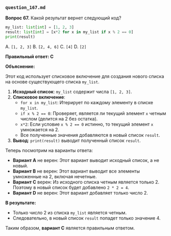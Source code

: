 ### `question_167.md`

**Вопрос 67.** Какой результат вернет следующий код?

```python
my_list: list[int] = [1, 2, 3]
result: list[int] = [x*2 for x in my_list if x % 2 == 0]
print(result)
```

A. `[1, 2, 3]`
B. `[2, 4, 6]`
C. `[4]`
D. `[2]`

**Правильный ответ: C**

**Объяснение:**

Этот код использует списковое включение для создания нового списка на основе существующего списка `my_list`.

1. **Исходный список**: `my_list` содержит числа `[1, 2, 3]`.
2. **Списковое включение**:
    - `for x in my_list`: Итерирует по каждому элементу в списке `my_list`.
    - `if x % 2 == 0`: Проверяет, является ли текущий элемент `x` четным числом (делится на 2 без остатка).
    - `x*2`: Если условие `x % 2 == 0` истинно, то текущий элемент `x` умножается на 2.
    - Все полученные значения добавляются в новый список `result`.
3. **Вывод**: `print(result)` выводит полученный список `result`.

Теперь посмотрим на варианты ответа:

*   **Вариант A** не верен: Этот вариант выводит исходный список, а не новый.
*   **Вариант B** не верен: Этот вариант выводит все элементы умноженные на 2, включая нечетные.
*  **Вариант C** верен: Из исходного списка четным является только 2. Поэтому в новый список будет добавлено `2 * 2 = 4`.
*   **Вариант D** не верен: Этот вариант добавляет только число 2.

**В результате:**
*   Только число 2 из списка `my_list` является четным.
*   Следовательно, в новый список `result` попадет только значение 4.

Таким образом, **вариант C** является правильным ответом.
